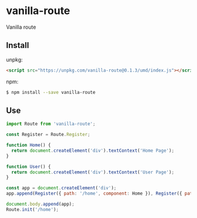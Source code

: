 # vanilla-route

Vanilla route

## Install

unpkg:

```html
<script src="https://unpkg.com/vanilla-route@0.1.3/umd/index.js"></script>
```

npm:

```sh
$ npm install --save vanilla-route
```

## Use

```js
import Route from 'vanilla-route';

const Register = Route.Register;

function Home() {
  return document.createElement('div').textContext('Home Page');
}

function User() {
  return document.createElement('div').textContext('User Page');
}

const app = document.createElement('div');
app.append(Register({ path: '/home', component: Home }), Register({ path: '/user', component: User }));

document.body.append(app);
Route.init('/home');
```
